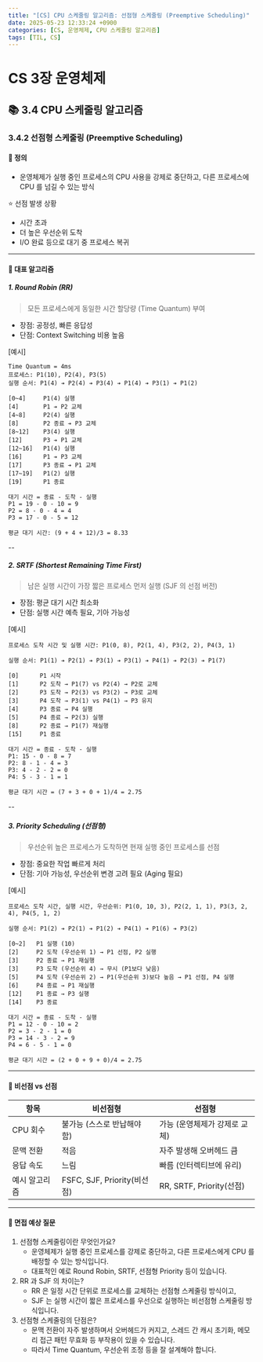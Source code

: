 ```yaml
---
title: "[CS] CPU 스케줄링 알고리즘: 선점형 스케줄링 (Preemptive Scheduling)"
date: 2025-05-23 12:33:24 +0900
categories: [CS, 운영체제, CPU 스케줄링 알고리즘]
tags: [TIL, CS]
---
```

# CS 3장 운영체제
## 📚 3.4 CPU 스케줄링 알고리즘

### 3.4.2 선점형 스케줄링 (Preemptive Scheduling)

#### 📘 정의
- 운영체제가 실행 중인 프로세스의 CPU 사용을 강제로 중단하고, 다른 프로세스에 CPU 를 넘길 수 있는 방식

⭐️ 선점 발생 상황
- 시간 초과
- 더 높은 우선순위 도착
- I/O 완료 등으로 대기 중 프로세스 복귀

---

#### 📌 대표 알고리즘
##### 1. **Round Robin** (RR)
> 모든 프로세스에게 동일한 시간 할당량 (Time Quantum) 부여

- 장점: 공정성, 빠른 응답성
- 단점: Context Switching 비용 높음

[예시]

```plaintext
Time Quantum = 4ms
프로세스: P1(10), P2(4), P3(5)
실행 순서: P1(4) ➔ P2(4) ➔ P3(4) ➔ P1(4) ➔ P3(1) ➔ P1(2)

[0~4]     P1(4) 실행 
[4]       P1 ➔ P2 교체
[4~8]     P2(4) 실행
[8]       P2 종료 ➔ P3 교체
[8~12]    P3(4) 실행
[12]      P3 ➔ P1 교체
[12~16]   P1(4) 실행
[16]      P1 ➔ P3 교체
[17]      P3 종료 ➔ P1 교체
[17~19]   P1(2) 실행
[19]      P1 종료
  
대기 시간 = 종료 - 도착 - 실행
P1 = 19 - 0 - 10 = 9
P2 = 8 - 0 - 4 = 4
P3 = 17 - 0 - 5 = 12

평균 대기 시간: (9 + 4 + 12)/3 = 8.33
```

--

##### 2. **SRTF** (Shortest Remaining Time First)
> 남은 실행 시간이 가장 짧은 프로세스 먼저 실행 (SJF 의 선점 버전)

- 장점: 평균 대기 시간 최소화
- 단점: 실행 시간 예측 필요, 기아 가능성

[예시]

```plaintext
프로세스 도착 시간 및 실행 시간: P1(0, 8), P2(1, 4), P3(2, 2), P4(3, 1)

실행 순서: P1(1) ➔ P2(1) ➔ P3(1) ➔ P3(1) ➔ P4(1) ➔ P2(3) ➔ P1(7)

[0]      P1 시작
[1]      P2 도착 → P1(7) vs P2(4) → P2로 교체
[2]      P3 도착 → P2(3) vs P3(2) → P3로 교체
[3]      P4 도착 → P3(1) vs P4(1) → P3 유지
[4]      P3 종료 → P4 실행
[5]      P4 종료 → P2(3) 실행
[8]      P2 종료 → P1(7) 재실행
[15]     P1 종료

대기 시간 = 종료 - 도착 - 실행
P1: 15 - 0 - 8 = 7
P2: 8 - 1 - 4 = 3
P3: 4 - 2 - 2 = 0
P4: 5 - 3 - 1 = 1

평균 대기 시간 = (7 + 3 + 0 + 1)/4 = 2.75
```

--

##### 3. **Priority Scheduling** (선점형)
> 우선순위 높은 프로세스가 도착하면 현재 실행 중인 프로세스를 선점

- 장점: 중요한 작업 빠르게 처리
- 단점: 기아 가능성, 우선순위 변경 고려 필요 (Aging 필요)

[예시]

```plaintext
프로세스 도착 시간, 실행 시간, 우선순위: P1(0, 10, 3), P2(2, 1, 1), P3(3, 2, 4), P4(5, 1, 2)

실행 순서: P1(2) ➔ P2(1) ➔ P1(2) ➔ P4(1) ➔ P1(6) ➔ P3(2)

[0~2]   P1 실행 (10)
[2]     P2 도착 (우선순위 1) → P1 선점, P2 실행
[3]     P2 종료 → P1 재실행
[3]     P3 도착 (우선순위 4) → 무시 (P1보다 낮음)
[5]     P4 도착 (우선순위 2) → P1(우선순위 3)보다 높음 → P1 선점, P4 실행
[6]     P4 종료 → P1 재실행
[12]    P1 종료 → P3 실행
[14]    P3 종료

대기 시간 = 종료 - 도착 - 실행
P1 = 12 - 0 - 10 = 2
P2 = 3 - 2 - 1 = 0
P3 = 14 - 3 - 2 = 9
P4 = 6 - 5 - 1 = 0

평균 대기 시간 = (2 + 0 + 9 + 0)/4 = 2.75
```

---

#### 🎯 비선점 vs 선점

| 항목      | 비선점형                     | 선점형                    |
|---------|--------------------------|------------------------|
| CPU 회수  | 불가능 (스스로 반납해야 함)         | 가능 (운영체제가 강제로 교체)      |
| 문맥 전환   | 적음                       | 자주 발생해 오버헤드 큼          |
| 응답 속도   | 느림                       | 빠름 (인터렉티브에 유리)         |
| 예시 알고리즘 | FSFC, SJF, Priority(비선점) | RR, SRTF, Priority(선점) |


---

#### 🎤 면접 예상 질문
1. 선점형 스케줄링이란 무엇인가요?
   - 운영체제가 실행 중인 프로세스를 강제로 중단하고, 다른 프로세스에게 CPU 를 배정할 수 있는 방식입니다.
   - 대표적인 예로 Round Robin, SRTF, 선점형 Priority 등이 있습니다.
2. RR 과 SJF 의 차이는?
   - RR 은 일정 시간 단위로 프로세스를 교체하는 선점형 스케줄링 방식이고,
   - SJF 는 실행 시간이 짧은 프로세스를 우선으로 실행하는 비선점형 스케줄링 방식입니다.
3. 선점형 스케줄링의 단점은?
   - 문맥 전환이 자주 발생하며서 오버헤드가 커지고, 스레드 간 캐시 초기화, 메모리 접근 패턴 무효화 등 부작용이 있을 수 있습니다.
   - 따라서 Time Quantum, 우선순위 조정 등을 잘 설계해야 합니다.
